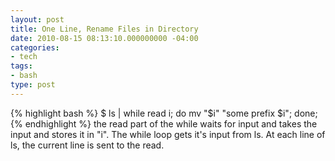 ```yaml
---
layout: post
title: One Line, Rename Files in Directory
date: 2010-08-15 08:13:10.000000000 -04:00
categories:
- tech
tags:
- bash
type: post
---
```

{% highlight bash %} $ ls | while read i; do mv "$i" "some prefix $i"; done;{% endhighlight %}
the read part of the while waits for input and takes the input and stores it in "i". The while loop gets it's input from ls. At each line of ls, the current line is sent to the read.
